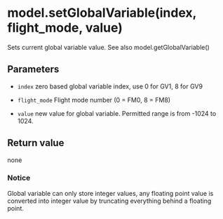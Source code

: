 # model.setGlobalVariable(index, flight_mode, value)



Sets current global variable value. See also model.getGlobalVariable()


## Parameters

* `index`  zero based global variable index, use 0 for GV1, 8 for GV9

* `flight_mode`  Flight mode number (0 = FM0, 8 = FM8)

* `value`  new value for global variable. Permitted range is
from -1024 to 1024.



## Return value

none

### Notice
Global variable can only store integer values,
any floating point value is converted into integer value
by truncating everything behind a floating point.


